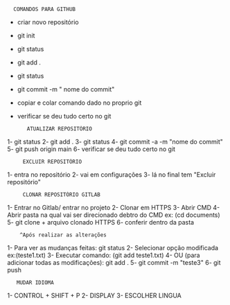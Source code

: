 
      COMANDOS PARA GITHUB
- criar novo repositório 
- git init
- git status
- git add .
- git status
- git commit -m " nome do commit"
- copiar e colar comando dado no proprio git 
- verificar se deu tudo certo no git 

         ATUALIZAR REPOSITÓRIO
1- git status
2- git add .
3- git status
4- git commit -a -m "nome do commit"
5- git push origin main 
6- verificar se deu tudo certo no git 
 
         EXCLUIR REPOSITÓRIO
1- entra no repositório
2- vai em configurações
3- lá no final tem "Excluir repositório"

         CLONAR REPOSITÓRIO GITLAB
1- Entrar no Gitlab/ entrar no projeto
2- Clonar em HTTPS
3- Abrir CMD
4- Abrir pasta na qual vai ser direcionado 
debtro do CMD ex: (cd documents)
5- git clone + arquivo clonado HTTPS
6- conferir dentro da pasta

        ^Após realizar as alterações
1- Para ver as mudanças feitas: git status
2- Selecionar opção modificada ex:(teste1.txt)
3- Executar comando: (git add teste1.txt)
4- OU (para adicionar todas as modificações):
git add . 
5- git commit -m "teste3"
6- git push

       MUDAR IDIOMA
1- CONTROL + SHIFT + P 
2- DISPLAY 
3- ESCOLHER LINGUA 

